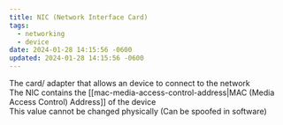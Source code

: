 ```yaml
---
title: NIC (Network Interface Card)
tags:
  - networking
  - device
date: 2024-01-28 14:15:56 -0600
updated: 2024-01-28 14:15:56 -0600
---
```


The card/ adapter that allows an device to connect to the network  
The NIC contains the [[mac-media-access-control-address|MAC (Media Access Control) Address]] of the device  
This value cannot be changed physically (Can be spoofed in software)
